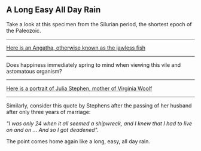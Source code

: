 ## A Long Easy All Day Rain    
Take a look at this specimen from the Silurian period, the shortest epoch of the Paleozoic.  
* * *

[Here is an Angatha, otherwise known as the jawless fish](https://en.wikipedia.org/wiki/Agnatha#/media/File:Lampetra_fluviatilis.jpg)

* * *

Does happiness immediately spring to mind when viewing this vile and astomatous organism?

* * *

[Here is a portrait of Julia Stephen, mother of Virginia Woolf]([https://upload.wikimedia.org/wikipedia/commons/5/5f/Julia_Duckworth%2C_early_1870s.jpg)

* * *

Similarly, consider this quote by Stephens after the passing of her husband after only three years of marriage:  

*"I was only 24 when it all seemed a shipwreck, and I knew that I had to live on and on ... And so I got deadened".*

The point comes home again like a long, easy, all day rain.  